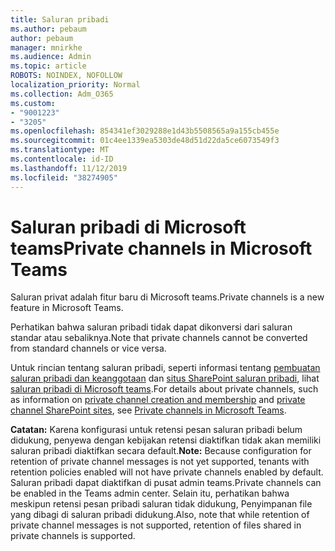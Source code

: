 ```yaml
---
title: Saluran pribadi
ms.author: pebaum
author: pebaum
manager: mnirkhe
ms.audience: Admin
ms.topic: article
ROBOTS: NOINDEX, NOFOLLOW
localization_priority: Normal
ms.collection: Adm_O365
ms.custom:
- "9001223"
- "3205"
ms.openlocfilehash: 854341ef3029288e1d43b5508565a9a155cb455e
ms.sourcegitcommit: 01c4ee1339ea5303de48d51d22da5ce6073549f3
ms.translationtype: MT
ms.contentlocale: id-ID
ms.lasthandoff: 11/12/2019
ms.locfileid: "38274905"
---
```

# <a name="private-channels-in-microsoft-teams"></a><span data-ttu-id="5d344-102">Saluran pribadi di Microsoft teams</span><span class="sxs-lookup"><span data-stu-id="5d344-102">Private channels in Microsoft Teams</span></span>

<span data-ttu-id="5d344-103">Saluran privat adalah fitur baru di Microsoft teams.</span><span class="sxs-lookup"><span data-stu-id="5d344-103">Private channels is a new feature in Microsoft Teams.</span></span> 

<span data-ttu-id="5d344-104">Perhatikan bahwa saluran pribadi tidak dapat dikonversi dari saluran standar atau sebaliknya.</span><span class="sxs-lookup"><span data-stu-id="5d344-104">Note that private channels cannot be converted from standard channels or vice versa.</span></span>

<span data-ttu-id="5d344-105">Untuk rincian tentang saluran pribadi, seperti informasi tentang [pembuatan saluran pribadi dan keanggotaan](https://docs.microsoft.com/MicrosoftTeams/private-channels#private-channel-creation-and-membership) dan [situs SharePoint saluran pribadi](https://docs.microsoft.com/MicrosoftTeams/private-channels#private-channel-sharepoint-sites), lihat [saluran pribadi di Microsoft teams](https://docs.microsoft.com/en-us/MicrosoftTeams/private-channels).</span><span class="sxs-lookup"><span data-stu-id="5d344-105">For details about private channels, such as information on [private channel creation and membership](https://docs.microsoft.com/MicrosoftTeams/private-channels#private-channel-creation-and-membership) and [private channel SharePoint sites](https://docs.microsoft.com/MicrosoftTeams/private-channels#private-channel-sharepoint-sites), see [Private channels in Microsoft Teams](https://docs.microsoft.com/en-us/MicrosoftTeams/private-channels).</span></span> 

<span data-ttu-id="5d344-106">**Catatan:** Karena konfigurasi untuk retensi pesan saluran pribadi belum didukung, penyewa dengan kebijakan retensi diaktifkan tidak akan memiliki saluran pribadi diaktifkan secara default.</span><span class="sxs-lookup"><span data-stu-id="5d344-106">**Note:** Because configuration for retention of private channel messages is not yet supported, tenants with retention policies enabled will not have private channels enabled by default.</span></span> <span data-ttu-id="5d344-107">Saluran pribadi dapat diaktifkan di pusat admin teams.</span><span class="sxs-lookup"><span data-stu-id="5d344-107">Private channels can be enabled in the Teams admin center.</span></span> <span data-ttu-id="5d344-108">Selain itu, perhatikan bahwa meskipun retensi pesan pribadi saluran tidak didukung, Penyimpanan file yang dibagi di saluran pribadi didukung.</span><span class="sxs-lookup"><span data-stu-id="5d344-108">Also, note that while retention of private channel messages is not supported, retention of files shared in private channels is supported.</span></span>